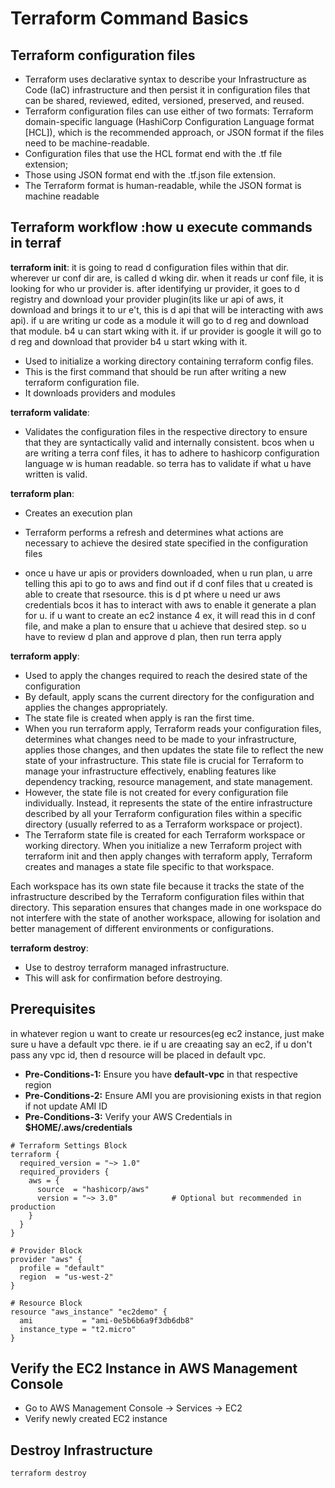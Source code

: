 # Terraform Command Basics

## Terraform configuration files
   - Terraform uses declarative syntax to describe your Infrastructure as Code (IaC) infrastructure
   and then persist it in configuration files that can be shared, reviewed, edited, versioned,
   preserved, and reused.
   - Terraform configuration files can use either of two formats: Terraform domain-specific
   language (HashiCorp Configuration Language format [HCL]), which is the recommended
   approach, or JSON format if the files need to be machine-readable.
   - Configuration files that use the HCL format end with the .tf file extension;
   - Those using JSON format end with the .tf.json file extension.
   - The Terraform format is human-readable, while the JSON format is machine readable


## Terraform workflow   :how u execute commands in terraf
**terraform init**: it is going to read d configuration files within that 
dir. wherever ur conf dir are, is called d wking dir.
when it reads ur conf file, it is looking for who ur provider is.
after identifying ur provider, it goes to d registry and download your
provider plugin(its like ur api of aws, it download and brings it to ur e't, this is d api that will be interacting with aws api). if u are writing ur code as a module it will go to d reg and download that module. b4 u can start wking with it.
if ur provider is google it will go to d reg and download that provider b4 u start wking with it.


  - Used to initialize a working directory containing terraform config files. 
  - This is the first command that should be run after writing a new terraform configuration file. 
  - It downloads providers and modules

**terraform validate**:
  - Validates the configuration files in the respective directory to ensure that they are syntactically valid and internally consistent. bcos when u are writing a terra conf files, it has to adhere to hashicorp configuration language w is human readable.
 so terra has to validate if what u have written is valid.   

**terraform plan**:
  - Creates an execution plan 
  - Terraform performs a refresh and determines what actions are necessary to achieve the desired state specified in the configuration files

  - once u have ur apis or providers downloaded, when u run plan, u arre telling this
   api to go to aws and find out if d conf files that u created is able to create that rsesource.
this is d pt where u need ur aws credentials bcos it has to interact with aws to enable it generate a plan for u.
if u want to create an ec2 instance 4 ex, it will read this in d conf file, and make a plan to ensure that u achieve that desired step.
so u have to review d plan and approve d plan, then run terra apply

**terraform apply**:
  - Used to apply the changes required to reach the desired state of the configuration 
  - By default, apply scans the current directory for the configuration and applies the changes appropriately.
  - The state file is created when apply is ran the first time.
  - When you run terraform apply, Terraform reads your configuration files, determines what changes need to be made to your infrastructure, applies those changes, and then updates the state file to reflect the new state of your infrastructure. This state file is crucial for Terraform to manage your infrastructure effectively, enabling features like dependency tracking, resource management, and state management.
  - However, the state file is not created for every configuration file individually. Instead, it represents the state of the entire infrastructure described by all your Terraform configuration files within a specific directory (usually referred to as a Terraform workspace or project).
  - The Terraform state file is created for each Terraform workspace or working directory. When you initialize a new Terraform project with terraform init and then apply changes with terraform apply, Terraform creates and manages a state file specific to that workspace.

Each workspace has its own state file because it tracks the state of the infrastructure described by the Terraform configuration files within that directory. This separation ensures that changes made in one workspace do not interfere with the state of another workspace, allowing for isolation and better management of different environments or configurations.

**terraform destroy**:
 - Use to destroy terraform managed infrastructure.
 - This will ask for confirmation before destroying.    

## Prerequisites
in whatever region u want to create ur resources(eg ec2 instance, just make sure u have a default vpc there. ie if u are creaating say an ec2, if u don't pass any 
vpc id, then d resource will be placed in default vpc.
- **Pre-Conditions-1:** Ensure you have **default-vpc** in that respective region
- **Pre-Conditions-2:** Ensure AMI you are provisioning exists in that region if not update AMI ID
- **Pre-Conditions-3:** Verify your AWS Credentials in **$HOME/.aws/credentials**

```
# Terraform Settings Block
terraform {
  required_version = "~> 1.0"
  required_providers {
    aws = {
      source  = "hashicorp/aws"
      version = "~> 3.0"            # Optional but recommended in production
    }
  }
}

# Provider Block
provider "aws" {
  profile = "default"
  region  = "us-west-2"
}

# Resource Block
resource "aws_instance" "ec2demo" {
  ami           = "ami-0e5b6b6a9f3db6db8"
  instance_type = "t2.micro"
}
```



## Verify the EC2 Instance in AWS Management Console
- Go to AWS Management Console -> Services -> EC2
- Verify newly created EC2 instance


## Destroy Infrastructure
    terraform destroy
